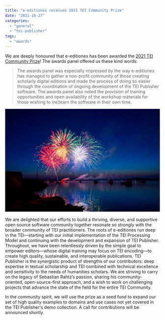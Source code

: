 ```yaml
---
title: "e-editiones receives 2021 TEI Community Prize"
date: "2021-10-27"
categories: 
  - "general"
  - "tei-publisher"
tags: 
  - "awards"
---
```


We are deeply honoured that e-editiones has been awarded the [2021 TEI Community Prize](https://tei-c.org/activities/rahtz-prize-for-tei-ingenuity)! The awards panel offered us these kind words:

> The awards panel was especially impressed by the way e-editiones has managed to gather a non-profit community of those creating scholarly digital editions and made the process of doing so easier through the coordination of ongoing development of the TEI Publisher software. The awards panel also noted the provision of training opportunities and open availability of the workshop materials for those wishing to (re)learn the software in their own time.

![Colorful fireworks over a lake](/img/ray-hennessy-gdTxVSAE5sk-unsplash-1024x681.jpg)

We are delighted that our efforts to build a thriving, diverse, and supportive open source software community together resonate so strongly with the broader community of TEI practitioners. The roots of e-editiones run deep in the TEI—starting with our initial implementation of the TEI Processing Model and continuing with the development and expansion of TEI Publisher. Throughout, we have been relentlessly driven by the simple goal to empower editors—whose digital training may focus on TEI encoding—to create high quality, sustainable, and interoperable publications. TEI Publisher is the synergistic product of strengths of our contributors: deep expertise in textual scholarship and TEI combined with technical excellence and sensitivity to the needs of humanities scholars. We are striving to carry on the legacy of Sebastian Rahtz’s passion, sharing his community-oriented, open-source-first approach, and a wish to work on challenging projects that advance the state of the field for the entire TEI Community.

In the community spirit, we will use the prize as a seed fund to expand our set of high quality examples to domains and use cases not yet covered in the TEI Publisher's demo collection. A call for contributions will be announced shortly.
